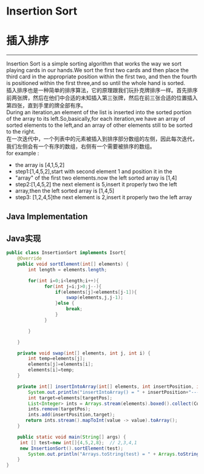 # Insertion Sort 
# 插入排序 
---
Insertion Sort is a simple sorting algorithm that works the way
we sort playing cards in our hands.We sort the first two cards and then
place the third card in the appropriate position within the first two,
and then the fourth is positioned within the first three,and so until
the whole hand is sorted.  
插入排序也是一种简单的排序算法，它的原理跟我们玩扑克牌排序一样。首先排序前两张牌，然后在他们中合适的未知插入第三张牌，然后在前三张合适的位置插入第四张，直到手里的牌全部有序。  
During an iteration,an element of the list is inserted into the sorted
portion of the array to its left.So,basically,for each iteration,we
have an array of sorted elements to the left,and an array of other
elements still to be sorted to the right.  
在一次迭代中，一个列表中的元素被插入到排序部分数组的左侧，因此每次迭代，我们左侧会有一个有序的数组，右侧有一个需要被排序的数组。  
for example :
 * the array is [4,1,5,2]
 * step1:[1,4,5,2],start with second element 1 and position it in the
 * "array" of the first two elements.now the left sorted array is [1,4]
 * step2:[1,4,5,2] the next element is 5,insert it properly two the left
 * array,then the left sorted array is [1,4,5]
 * step3: [1,2,4,5]the next element is 2,insert it properly two the left array  

## Java Implementation
## Java实现
```java
public class InsertionSort implements Isort{
    @Override
    public void sortElement(int[] elements) {
        int length = elements.length;

        for(int i=0;i<length;i++){
              for(int j=i;j>0;j--){
                  if(elements[j]<elements[j-1]){
                      swap(elements,j,j-1);
                  }else {
                      break;
                  }
              }

        }

    }

    private void swap(int[] elements, int j, int i) {
        int temp=elements[j];
        elements[j]=elements[i];
        elements[i]=temp;
    }

    private int[] insertIntoArray(int[] elements, int insertPosition, int targetPos) {
        System.out.println("insertIntoArray() = " + insertPosition+"-------"+targetPos);
        int target=elements[targetPos];
        List<Integer> ints = Arrays.stream(elements).boxed().collect(Collectors.toList());
        ints.remove(targetPos);
        ints.add(insertPosition,target);
       return ints.stream().mapToInt(value -> value).toArray();
    }

    public static void main(String[] args) {
     int [] test=new int[]{4,5,2,8};  // 2,3,4,1
     new InsertionSort().sortElement(test);
        System.out.println("Arrays.toString(test) = " + Arrays.toString(test));
    }
}
